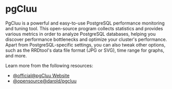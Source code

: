 # pgCluu

PgCluu is a powerful and easy-to-use PostgreSQL performance monitoring and tuning tool. This open-source program collects statistics and provides various metrics in order to analyze PostgreSQL databases, helping you discover performance bottlenecks and optimize your cluster's performance. Apart from PostgreSQL-specific settings, you can also tweak other options, such as the RRDtool's data file format (JPG or SVG), time range for graphs, and more.

Learn more from the following resources:

- [@official@pgCluu Website](https://pgcluu.darold.net/)
- [@opensource@darold/pgcluu](https://github.com/darold/pgcluu)